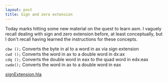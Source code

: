 ```yaml
---
layout: post
title: Sign and zero extension
---
```


Today marks hitting some new material on the quest to learn asm. I vaguely recall dealing with sign and zero extension before, at least conceptually, but I don't recall having learned the instructions for these concepts.

`cbw ();` Converts the byte in al to a word in ax via sign extension  
`cwd ();` Converts the word in ax to a double word in dx:ax  
`cdq ();` Converts the double word in eax to the quad word in edx:eax  
`cwde();` Converts the word in ax to a double word in eax  

[signExtension.hla](https://github.com/athegist/asm0/blob/master/C2/signExtension.hla)